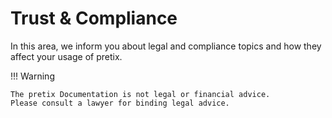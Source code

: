 # Trust & Compliance

In this area, we inform you about legal and compliance topics and how they affect your usage of pretix.

!!! Warning

    The pretix Documentation is not legal or financial advice.
    Please consult a lawyer for binding legal advice.

